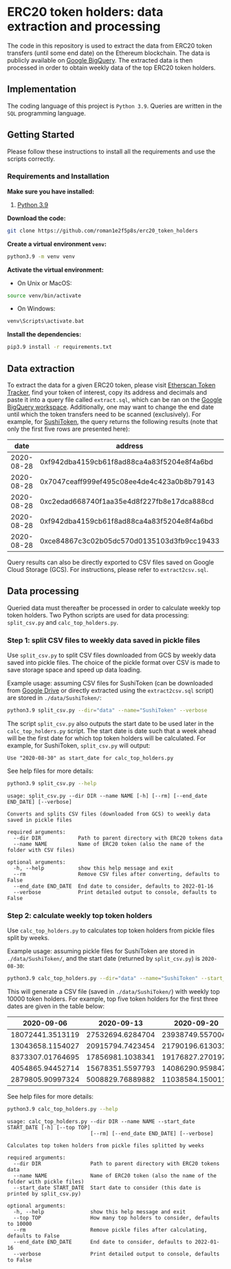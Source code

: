 # ERC20 token holders: data extraction and processing

The code in this repository is used to extract the data from ERC20 token transfers (until some end date) 
on the Ethereum blockchain. The data is publicly available on 
[Google BigQuery](https://bigquery.cloud.google.com/dataset/bigquery-public-data:crypto_ethereum).
The extracted data is then processed in order to obtain weekly data of the top ERC20 token holders.

## Implementation

The coding language of this project is ````Python 3.9````. Queries are written in the ````SQL```` 
programming language.

## Getting Started
Please follow these instructions to install all the requirements and use the scripts correctly.

### Requirements and Installation
**Make sure you have installed:**
1. [Python 3.9](https://www.python.org/downloads/release/python-390/)

**Download the code:**
```bash
git clone https://github.com/roman1e2f5p8s/erc20_token_holders
```

**Create a virtual environment ```venv```:**
```bash
python3.9 -m venv venv
```

**Activate the virtual environment:**
- On Unix or MacOS:
```bash
source venv/bin/activate
```
- On Windows:
```bash
venv\Scripts\activate.bat
```

**Install the dependencies:**
```bash
pip3.9 install -r requirements.txt
```

## Data extraction

To extract the data for a given ERC20 token, please visit 
[Etherscan Token Tracker](https://etherscan.io/tokens), find your token of interest, copy its address 
and decimals and paste it into a query file called ````extract.sql````, which can be ran on the 
[Google BigQuery workspace](https://console.cloud.google.com/bigquery). Additionally, one may want 
to change the end date until which the token transfers need to be scanned (exclusively).
For example, for 
[SushiToken](https://etherscan.io/token/0x6b3595068778dd592e39a122f4f5a5cf09c90fe2), the query returns 
the following results (note that only the first five rows are presented here):

| date       | address                                    | value              |
| ---------- | ------------------------------------------ | ------------------ |
| 2020-08-28 | 0xf942dba4159cb61f8ad88ca4a83f5204e8f4a6bd | 14.285714285714286 |
| 2020-08-28 | 0x7047ceaff999ef495c08ee4de4c423a0b8b79143 | 248.72829907238406 |
| 2020-08-28 | 0xc2edad668740f1aa35e4d8f227fb8e17dca888cd | 357.14285714285717 |
| 2020-08-28 | 0xf942dba4159cb61f8ad88ca4a83f5204e8f4a6bd | 92.85714285714286  |
| 2020-08-28 | 0xce84867c3c02b05dc570d0135103d3fb9cc19433 | 100.77547966308072 |

Query results can also be directly exported to CSV files saved on Google Cloud Storage (GCS). 
For instructions, please refer to ````extract2csv.sql````.

## Data processing

Queried data must thereafter be processed in order to calculate weekly top token holders.
Two Python scripts are used for data processing: ````split_csv.py```` and ````calc_top_holders.py````.

### Step 1: split CSV files to weekly data saved in pickle files

Use ````split_csv.py```` to split CSV files downloaded from GCS by weekly data saved into pickle files.
The choice of the pickle format over CSV is made to save storage space and speed up data loading.

Example usage: assuming CSV files for SushiToken (can be downloaded from 
[Google Drive](https://drive.google.com/drive/folders/1oWilo-ss1yRWieO4BZ-RvzhyP3Yk94Vt?usp=sharing) 
or directly extracted using the ````extract2csv.sql```` script) are stored in ````./data/SushiToken/````:

```bash
python3.9 split_csv.py --dir="data" --name="SushiToken" --verbose
```

The script ````split_csv.py```` also outputs the start date to be used later in 
the ````calc_top_holders.py```` script. The start date is date such that a week ahead will be the 
first date for which top token holders 
will be calculated. For example, for SushiToken, ````split_csv.py```` will output:

```
Use "2020-08-30" as start_date for calc_top_holders.py
```

See help files for more details:

```bash
python3.9 split_csv.py --help
```

```
usage: split_csv.py --dir DIR --name NAME [-h] [--rm] [--end_date END_DATE] [--verbose]

Converts and splits CSV files (downloaded from GCS) to weekly data saved in pickle files

required arguments:
  --dir DIR            Path to parent directory with ERC20 tokens data
  --name NAME          Name of ERC20 token (also the name of the folder with CSV files)

optional arguments:
  -h, --help           show this help message and exit
  --rm                 Remove CSV files after converting, defaults to False
  --end_date END_DATE  End date to consider, defaults to 2022-01-16
  --verbose            Print detailed output to console, defaults to False
```

### Step 2: calculate weekly top token holders

Use ````calc_top_holders.py```` to calculates top token holders from pickle files split by weeks.

Example usage: assuming pickle files for SushiToken are stored in ````./data/SushiToken/````, and the 
start date (returned by ````split_csv.py````) is ````2020-08-30````:

```bash
python3.9 calc_top_holders.py --dir="data" --name="SushiToken" --start_date="2020-08-30" --verbose
```

This will generate a CSV file (saved in ````./data/SushiToken/````) with weekly top 10000 token holders.
For example, top five token holders for the first three dates are given in the table below:


| 2020-09-06       | 2020-09-13       | 2020-09-20       |
|------------------|------------------|------------------|
| 18072441.3513119 | 27532694.6284704 | 23938749.5570045 |
| 13043658.1154027 | 20915794.7423454 | 21790196.6130313 |
| 8373307.01764695 | 17856981.1038341 | 19176827.2701975 |
| 4054865.94452714 | 15678351.5597793 | 14086290.9598478 |
| 2879805.90997324 | 5008829.76889882 | 11038584.1500118 |


See help files for more details:

```bash
python3.9 calc_top_holders.py --help
```

```
usage: calc_top_holders.py --dir DIR --name NAME --start_date START_DATE [-h] [--top TOP]
                           [--rm] [--end_date END_DATE] [--verbose]

Calculates top token holders from pickle files splitted by weeks

required arguments:
  --dir DIR                Path to parent directory with ERC20 tokens data
  --name NAME              Name of ERC20 token (also the name of the folder with pickle files)
  --start_date START_DATE  Start date to consider (this date is printed by split_csv.py)

optional arguments:
  -h, --help               show this help message and exit
  --top TOP                How many top holders to consider, defaults to 10000
  --rm                     Remove pickle files after calculating, defaults to False
  --end_date END_DATE      End date to consider, defaults to 2022-01-16
  --verbose                Print detailed output to console, defaults to False
```
